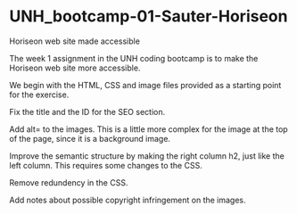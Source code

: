 # UNH_bootcamp-01-Sauter-Horiseon
Horiseon web site made accessible

The week 1 assignment in the UNH coding bootcamp
is to make the Horiseon web site more accessible.

We begin with the HTML, CSS and image files provided 
as a starting point for the exercise.

Fix the title and the ID for the SEO section.

Add alt= to the images.  This is a little more
complex for the image at the top of the page,
since it is a background image.

Improve the semantic structure by making
the right column h2, just like the left column.
This requires some changes to the CSS.

Remove redundency in the CSS.

Add notes about possible copyright infringement
on the images.

